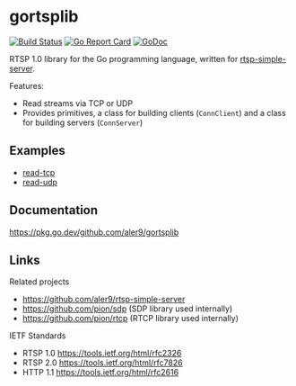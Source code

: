 
# gortsplib

[![Build Status](https://travis-ci.org/aler9/gortsplib.svg?branch=master)](https://travis-ci.org/aler9/gortsplib)
[![Go Report Card](https://goreportcard.com/badge/github.com/aler9/gortsplib)](https://goreportcard.com/report/github.com/aler9/gortsplib)
[![GoDoc](https://img.shields.io/badge/godoc-reference-blue)](https://pkg.go.dev/github.com/aler9/gortsplib?tab=doc)

RTSP 1.0 library for the Go programming language, written for [rtsp-simple-server](https://github.com/aler9/rtsp-simple-server).

Features:
* Read streams via TCP or UDP
* Provides primitives, a class for building clients (`ConnClient`) and a class for building servers (`ConnServer`)

## Examples

* [read-tcp](examples/read-tcp.go)
* [read-udp](examples/read-udp.go)

## Documentation

https://pkg.go.dev/github.com/aler9/gortsplib

## Links

Related projects
* https://github.com/aler9/rtsp-simple-server
* https://github.com/pion/sdp (SDP library used internally)
* https://github.com/pion/rtcp (RTCP library used internally)

IETF Standards
* RTSP 1.0 https://tools.ietf.org/html/rfc2326
* RTSP 2.0 https://tools.ietf.org/html/rfc7826
* HTTP 1.1 https://tools.ietf.org/html/rfc2616
